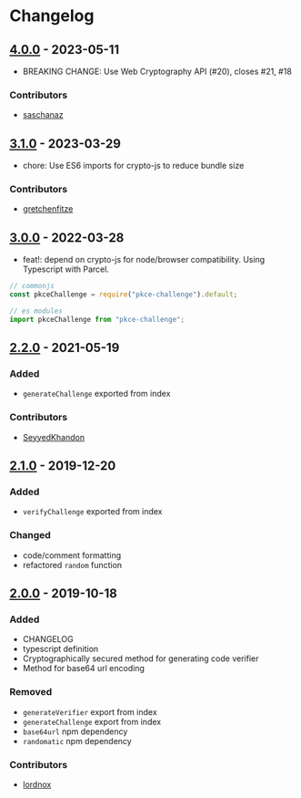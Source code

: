 # Changelog

## [4.0.0](https://github.com/crouchcd/pkce-challenge/releases/tag/4.0.0) - 2023-05-11

- BREAKING CHANGE: Use Web Cryptography API (#20), closes #21, #18

### Contributors

- [saschanaz](https://github.com/saschanaz)

## [3.1.0] - 2023-03-29

- chore: Use ES6 imports for crypto-js to reduce bundle size

### Contributors

- [gretchenfitze]

## [3.0.0] - 2022-03-28

- feat!: depend on crypto-js for node/browser compatibility. Using Typescript with Parcel.

```js
// commonjs
const pkceChallenge = require("pkce-challenge").default;

// es modules
import pkceChallenge from "pkce-challenge";
```

## [2.2.0] - 2021-05-19

### Added

- `generateChallenge` exported from index

### Contributors

- [SeyyedKhandon]

## [2.1.0] - 2019-12-20

### Added

- `verifyChallenge` exported from index

### Changed

- code/comment formatting
- refactored `random` function

## [2.0.0] - 2019-10-18

### Added

- CHANGELOG
- typescript definition
- Cryptographically secured method for generating code verifier
- Method for base64 url encoding

### Removed

- `generateVerifier` export from index
- `generateChallenge` export from index
- `base64url` npm dependency
- `randomatic` npm dependency

### Contributors

- [lordnox]

[gretchenfitze]: https://github.com/gretchenfitze
[seyyedkhandon]: https://github.com/SeyyedKhandon
[lordnox]: https://github.com/lordnox
[3.1.0]: https://github.com/crouchcd/pkce-challenge/releases/tag/3.1.0
[3.0.0]: https://github.com/crouchcd/pkce-challenge/releases/tag/3.0.0
[2.2.0]: https://github.com/crouchcd/pkce-challenge/releases/tag/2.2.0
[2.1.0]: https://github.com/crouchcd/pkce-challenge/releases/tag/2.1.0
[2.0.0]: https://github.com/crouchcd/pkce-challenge/releases/tag/2.0.0
